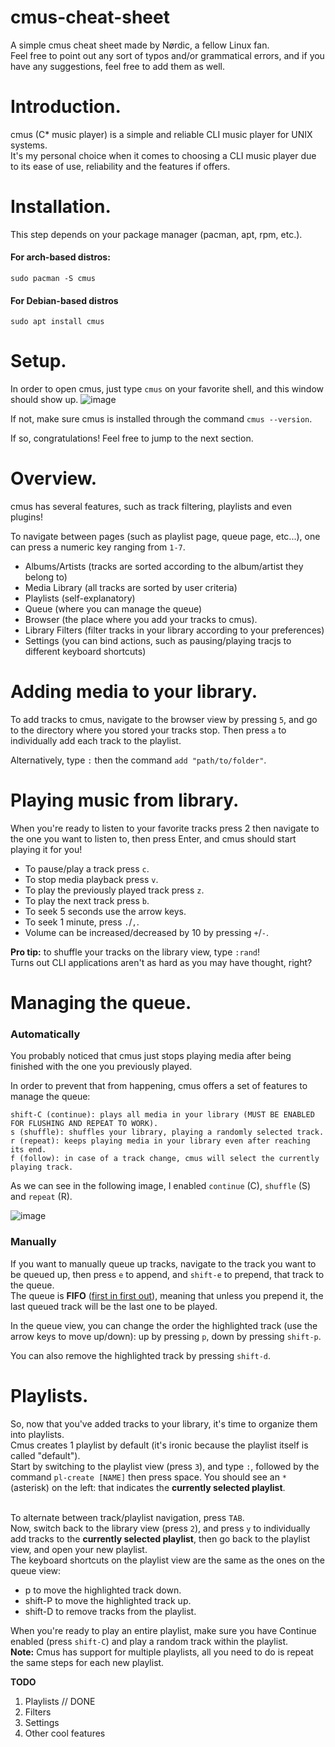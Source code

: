 # cmus-cheat-sheet
A simple cmus cheat sheet made by Nørdic, a fellow Linux fan.
<br>Feel free to point out any sort of typos and/or grammatical errors, and if you have any suggestions, feel free to add them as well.

# Introduction.
cmus (C* music player) is a simple and reliable CLI music player for UNIX systems.
<br>It's my personal choice when it comes to choosing a CLI music player due to its ease of use, reliability and the features if offers.

# Installation.
This step depends on your package manager (pacman, apt, rpm, etc.).
#### For arch-based distros:
```
sudo pacman -S cmus
```

#### For Debian-based distros
```
sudo apt install cmus
```

# Setup.
In order to open cmus, just type `cmus` on your favorite shell, and this window should show up.
![image](https://user-images.githubusercontent.com/55633950/107118230-8499c900-6877-11eb-8e0d-29af49c7d29a.png)

If not, make sure cmus is installed through the command ```cmus --version```.

If so, congratulations! Feel free to jump to the next section.

# Overview.
cmus has several features, such as track filtering, playlists and even plugins!

To navigate between pages (such as playlist page, queue page, etc...), one can press a numeric key ranging from `1-7`.

-  Albums/Artists (tracks are sorted according to the album/artist they belong to)
-  Media Library (all tracks are sorted by user criteria)
-  Playlists (self-explanatory)
-  Queue (where you can manage the queue)
-  Browser (the place where you add your tracks to cmus).
-  Library Filters (filter tracks in your library according to your preferences)
- Settings (you can bind actions, such as pausing/playing tracjs to different keyboard shortcuts)


# Adding media to your library.
To add tracks to cmus, navigate to the browser view by pressing `5`, and go to the directory where you stored your tracks stop. Then press `a` to individually add each track to the playlist. 

Alternatively, type `:` then the command `add "path/to/folder"`.

# Playing music from library.
When you're ready to listen to your favorite tracks press 2 then navigate to the one you want to listen to, then press Enter, and cmus should start playing it for you! 

- To pause/play a track press `c`.
- To stop media playback press `v`.
- To play the previously played track press `z`.
- To play the next track press `b`.
- To seek 5 seconds use the arrow keys.
- To seek 1 minute, press `.`/`,`.
- Volume can be increased/decreased by 10 by pressing `+`/`-`.

**Pro tip:** to shuffle your tracks on the library view, type `:rand`!
<br>Turns out CLI applications aren't as hard as you may have thought, right?

# Managing the queue.
### Automatically
You probably noticed that cmus just stops playing media after being finished with the one you previously played.

In order to prevent that from happening, cmus offers a set of features to manage the queue:

```
shift-C (continue): plays all media in your library (MUST BE ENABLED FOR FLUSHING AND REPEAT TO WORK).
s (shuffle): shuffles your library, playing a randomly selected track.
r (repeat): keeps playing media in your library even after reaching its end.
f (follow): in case of a track change, cmus will select the currently playing track.
``` 
As we can see in the following image, I enabled `continue` (C), `shuffle` (S) and `repeat` (R).

![image](https://user-images.githubusercontent.com/55633950/107123837-cfc3d400-6897-11eb-91d8-e411a0133629.png)

### Manually
If you want to manually queue up tracks, navigate to the track you want to be queued up, then press `e` to append, and `shift-e` to prepend, that track to the queue.
<br>The queue is **FIFO** ([first in first out](https://en.wikipedia.org/wiki/FIFO_(computing_and_electronics))), meaning that unless you prepend it, the last queued track will be the last one to be played.

In the queue view, you can change the order the highlighted track (use the arrow keys to move up/down): up by pressing `p`, down by pressing `shift-p`.

You can also remove the highlighted track by pressing `shift-d`.

# Playlists.
So, now that you've added tracks to your library, it's time to organize them into playlists.
<br>Cmus creates 1 playlist by default (it's ironic because the playlist itself is called "default").
<br>Start by switching to the playlist view (press `3`), and type `:`, followed by the command `pl-create [NAME]` then press space. You should see an `*` (asterisk) on the left: that indicates the **currently selected playlist**.

<br>To alternate between track/playlist navigation, press `TAB`.
<br>Now, switch back to the library view (press `2`), and press `y` to individually add tracks to the **currently selected playlist**, then go back to the playlist view, and open your new playlist.
<br>The keyboard shortcuts on the playlist view are the same as the ones on the queue view:


- p to move the highlighted track down.
- shift-P to move the highlighted track up.
- shift-D to remove tracks from the playlist.


When you're ready to play an entire playlist, make sure you have Continue enabled (press `shift-C`) and play a random track within the playlist.
<br>**Note:** Cmus has support for multiple playlists, all you need to do is repeat the same steps for each new playlist.

**TODO**
1. Playlists // DONE
2. Filters
3. Settings
4. Other cool features
